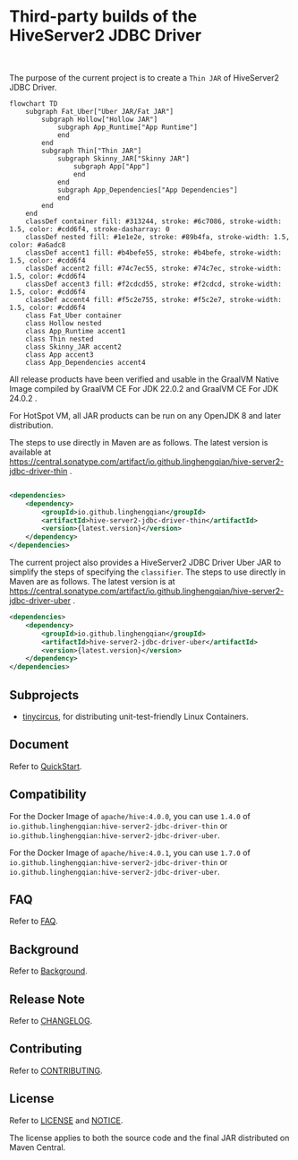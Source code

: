 # Third-party builds of the HiveServer2 JDBC Driver

<p>
    <a>
        <img src="https://img.shields.io/badge/HotSpot VM-OpenJDK 8+-green.svg"  alt="">
    </a>
    <a>
        <img src="https://img.shields.io/badge/GraalVM Native Image-GraalVM CE For JDK 22.0.2+-blue.svg"  alt="">
    </a>
</p>

The purpose of the current project is to create a `Thin JAR` of HiveServer2 JDBC Driver.

```mermaid
flowchart TD
    subgraph Fat_Uber["Uber JAR/Fat JAR"]
        subgraph Hollow["Hollow JAR"]
            subgraph App_Runtime["App Runtime"]
            end
        end
        subgraph Thin["Thin JAR"]
            subgraph Skinny_JAR["Skinny JAR"]
                subgraph App["App"]
                end
            end
            subgraph App_Dependencies["App Dependencies"]
            end
        end
    end
    classDef container fill: #313244, stroke: #6c7086, stroke-width: 1.5, color: #cdd6f4, stroke-dasharray: 0
    classDef nested fill: #1e1e2e, stroke: #89b4fa, stroke-width: 1.5, color: #a6adc8
    classDef accent1 fill: #b4befe55, stroke: #b4befe, stroke-width: 1.5, color: #cdd6f4
    classDef accent2 fill: #74c7ec55, stroke: #74c7ec, stroke-width: 1.5, color: #cdd6f4
    classDef accent3 fill: #f2cdcd55, stroke: #f2cdcd, stroke-width: 1.5, color: #cdd6f4
    classDef accent4 fill: #f5c2e755, stroke: #f5c2e7, stroke-width: 1.5, color: #cdd6f4
    class Fat_Uber container
    class Hollow nested
    class App_Runtime accent1
    class Thin nested
    class Skinny_JAR accent2
    class App accent3
    class App_Dependencies accent4
```

All release products have been verified and usable in the GraalVM Native Image compiled by GraalVM CE For JDK 22.0.2 and GraalVM CE For JDK 24.0.2 .

For HotSpot VM, all JAR products can be run on any OpenJDK 8 and later distribution.

The steps to use directly in Maven are as follows.
The latest version is available
at https://central.sonatype.com/artifact/io.github.linghengqian/hive-server2-jdbc-driver-thin .

```xml

<dependencies>
    <dependency>
        <groupId>io.github.linghengqian</groupId>
        <artifactId>hive-server2-jdbc-driver-thin</artifactId>
        <version>{latest.version}</version>
    </dependency>
</dependencies>
```

The current project also provides a HiveServer2 JDBC Driver Uber JAR to simplify the steps of specifying the `classifier`.
The steps to use directly in Maven are as follows.
The latest version is at https://central.sonatype.com/artifact/io.github.linghengqian/hive-server2-jdbc-driver-uber .

```xml
<dependencies>
    <dependency>
        <groupId>io.github.linghengqian</groupId>
        <artifactId>hive-server2-jdbc-driver-uber</artifactId>
        <version>{latest.version}</version>
    </dependency>
</dependencies>
```

## Subprojects

- [tinycircus](tinycircus/README.md), for distributing unit-test-friendly Linux Containers.

## Document

Refer to [QuickStart](./doc/QuickStart.md).

## Compatibility

For the Docker Image of `apache/hive:4.0.0`, 
you can use `1.4.0` of `io.github.linghengqian:hive-server2-jdbc-driver-thin` or `io.github.linghengqian:hive-server2-jdbc-driver-uber`.

For the Docker Image of `apache/hive:4.0.1`, 
you can use `1.7.0` of `io.github.linghengqian:hive-server2-jdbc-driver-thin` or `io.github.linghengqian:hive-server2-jdbc-driver-uber`.

## FAQ

Refer to [FAQ](./doc/FAQ.md).

## Background

Refer to [Background](./doc/Background.md).

## Release Note

Refer to [CHANGELOG](./doc/CHANGELOG.md).

## Contributing

Refer to [CONTRIBUTING](./doc/CONTRIBUTING.md).

## License

Refer to [LICENSE](./LICENSE) and [NOTICE](./NOTICE).

The license applies to both the source code and the final JAR distributed on Maven Central.
